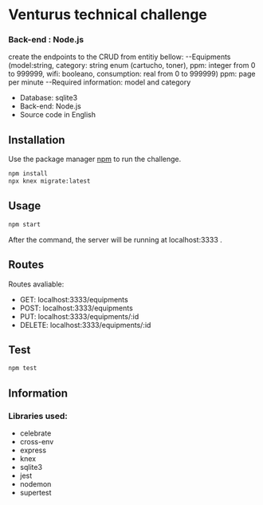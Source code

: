 # Venturus technical challenge

### Back-end : Node.js
create the endpoints to the CRUD from entitiy bellow:
--Equipments (model:string, category: string enum (cartucho, toner), ppm:
integer from 0 to 999999, wifi: booleano, consumption: real from 0 to 999999)
ppm: page per minute
--Required information: model and category

- Database: sqlite3
- Back-end: Node.js
- Source code in English

## Installation

Use the package manager [npm](https://docs.npmjs.com/) to run the challenge.

```bash
npm install
npx knex migrate:latest
```

## Usage

```bash
npm start
```
After the command, the server will be running at localhost:3333 .

## Routes

Routes avaliable:

- GET: localhost:3333/equipments
- POST: localhost:3333/equipments
- PUT: localhost:3333/equipments/:id
- DELETE: localhost:3333/equipments/:id

## Test

```bash
npm test
```

## Information

### Libraries used:

- celebrate
- cross-env
- express
- knex
- sqlite3
- jest
- nodemon
- supertest
